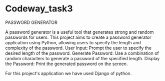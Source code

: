 # Codeway_task3
PASSWORD GENERATOR

A password generator is a useful tool that generates strong and random passwords for
users. This project aims to create a password generator application using Python,
allowing users to specify the length and complexity of the password.
User Input: Prompt the user to specify the desired length of the password.
Generate Password: Use a combination of random characters to generate a password of
the specified length.
Display the Password: Print the generated password on the screen.

For this project's application we have used Django of python.
